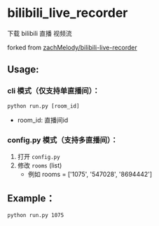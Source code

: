 # bilibili_live_recorder
下载 bilibili 直播 视频流  

forked from [zachMelody/bilibili-live-recorder](https://github.com/zachMelody/bilibili-live-recorder)

## Usage:

### cli 模式（仅支持单直播间）：
<code>python run.py [room_id]</code>  
- room_id: 直播间id

### config.py 模式（支持多直播间）：
1. 打开 <code>config.py</code> 
1. 修改 <code>rooms</code> (list)
    - 例如 rooms = ['1075', '547028', '8694442']
## Example：
<code>python run.py 1075</code>